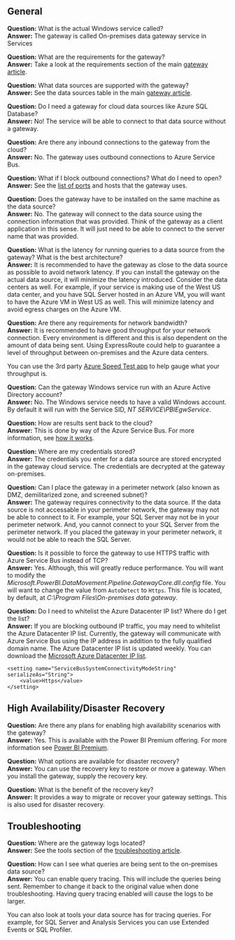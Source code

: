 ## General

**Question:** What is the actual Windows service called?  
**Answer:** The gateway is called On-premises data gateway service in Services

**Question:** What are the requirements for the gateway?  
**Answer:** Take a look at the requirements section of the main [gateway article](powerbi-gateway-onprem.md).

**Question:** What data sources are supported with the gateway?  
**Answer:** See the data sources table in the main [gateway article](powerbi-gateway-onprem.md).

**Question:** Do I need a gateway for cloud data sources like Azure SQL Database?  
**Answer:** No! The service will be able to connect to that data source without a gateway.

**Question:** Are there any inbound connections to the gateway from the cloud?  
**Answer:** No. The gateway uses outbound connections to Azure Service Bus.

**Question:** What if I block outbound connections? What do I need to open?  
**Answer:** See the [list of ports](powerbi-gateway-onprem.md#ports) and hosts that the gateway uses.

**Question:** Does the gateway have to be installed on the same machine as the data source?  
**Answer:** No. The gateway will connect to the data source using the connection information that was provided. Think of the gateway as a client application in this sense. It will just need to be able to connect to the server name that was provided.

**Question:** What is the latency for running queries to a data source from the gateway? What is the best architecture?  
**Answer:** It is recommended to have the gateway as close to the data source as possible to avoid network latency. If you can install the gateway on the actual data source, it will minimize the latency introduced. Consider the data centers as well. For example, if your service is making use of the West US data center, and you have SQL Server hosted in an Azure VM, you will want to have the Azure VM in West US as well. This will minimize latency and avoid egress charges on the Azure VM.

**Question:** Are there any requirements for network bandwidth?  
**Answer:** It is recommended to have good throughput for your network connection. Every environment is different and this is also dependent on the amount of data being sent. Using ExpressRoute could help to guarantee a level of throughput between on-premises and the Azure data centers.

You can use the 3rd party [Azure Speed Test app](http://azurespeedtest.azurewebsites.net/) to help gauge what your throughput is.

**Question:** Can the gateway Windows service run with an Azure Active Directory account?  
**Answer:** No. The Windows service needs to have a valid Windows account. By default it will run with the Service SID, *NT SERVICE\PBIEgwService*.

**Question:** How are results sent back to the cloud?  
**Answer:** This is done by way of the Azure Service Bus. For more information, see [how it works](powerbi-gateway-onprem.md#how-the-gateway-works).

**Question:** Where are my credentials stored?  
**Answer:** The credentials you enter for a data source are stored encrypted in the gateway cloud service. The credentials are decrypted at the gateway on-premises.

**Question:** Can I place the gateway in a perimeter network (also known as DMZ, demilitarized zone, and screened subnet)?  
**Answer:** The gateway requires connectivity to the data source. If the data source is not accessable in your perimeter network, the gateway may not be able to connect to it. For example, your SQL Server may not be in your perimeter network. And, you cannot connect to your SQL Server from the perimeter network. If you placed the gateway in your perimeter network, it would not be able to reach the SQL Server.

**Question:** Is it possible to force the gateway to use HTTPS traffic with Azure Service Bus instead of TCP?  
**Answer:** Yes. Although, this will greatly reduce performance. You will want to modify the *Microsoft.PowerBI.DataMovement.Pipeline.GatewayCore.dll.config* file. You will want to change the value from `AutoDetect` to `Https`. This file is located, by default, at *C:\Program Files\On-premises data gateway*.

**Question:** Do I need to whitelist the Azure Datacenter IP list? Where do I get the list?  
**Answer:** If you are blocking outbound IP traffic, you may need to whitelist the Azure Datacenter IP list. Currently, the gateway will communicate with Azure Service Bus using the IP address in addition to the fully qualified domain name. The Azure Datacenter IP list is updated weekly. You can download the [Microsoft Azure Datacenter IP list](https://www.microsoft.com/download/details.aspx?id=41653).

```
<setting name="ServiceBusSystemConnectivityModeString" serializeAs="String">
    <value>Https</value>
</setting>
```

## High Availability/Disaster Recovery

**Question:** Are there any plans for enabling high availability scenarios with the gateway?  
**Answer:** Yes. This is available with the Power BI Premium offering. For more information see [Power BI Premium](powerbi-premium.md).

**Question:** What options are available for disaster recovery?  
**Answer:** You can use the recovery key to restore or move a gateway. When you install the gateway, supply the recovery key.

**Question:** What is the benefit of the recovery key?  
**Answer:** It provides a way to migrate or recover your gateway settings. This is also used for disaster recovery.

## Troubleshooting

**Question:** Where are the gateway logs located?  
**Answer:** See the tools section of the [troubleshooting article](powerbi-gateway-onprem-tshoot.md#tools).

**Question:** How can I see what queries are being sent to the on-premises data source?  
**Answer:** You can enable query tracing.  This will include the queries being sent. Remember to change it back to the original value when done troubleshooting. Having query tracing enabled will cause the logs to be larger.

You can also look at tools your data source has for tracing queries. For example, for SQL Server and Analysis Services you can use Extended Events or SQL Profiler.
